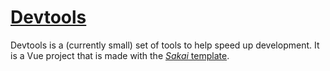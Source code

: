 # [Devtools](http://devtools.hapytex.eu/#/)

Devtools is a (currently small) set of tools to help speed up development. It is a Vue project that is made with the [*Sakai* template](https://sakai.primevue.org/).